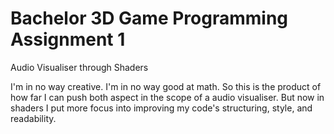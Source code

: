 # Bachelor 3D Game Programming Assignment 1
Audio Visualiser through Shaders

I'm in no way creative. I'm in no way good at math.
So this is the product of how far I can push both aspect in the scope of a audio visualiser. But now in shaders
I put more focus into improving my code's structuring, style, and readability.
